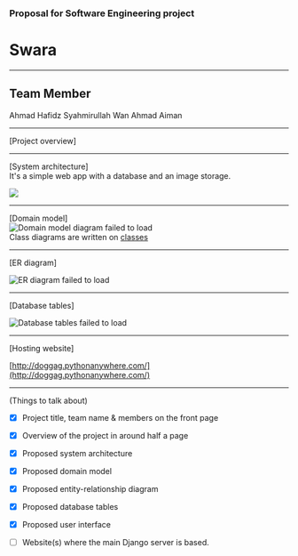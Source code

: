 ### Proposal for Software Engineering project

# Swara
---

## Team Member
Ahmad Hafidz 
Syahmirullah 
Wan Ahmad Aiman 

---

[Project overview]  

---

[System architecture]  
It's a simple web app with a database and an image storage.

![](./Crowdsourcing.png)


---

[Domain model]  
![Domain model diagram failed to load](./imgs_proposal/domain.png)  
Class diagrams are written on [classes](Class.md)

---

[ER diagram]  

![ER diagram failed to load](./imgs_proposal/ER_doggag.png)

---

[Database tables]  



![Database tables failed to load](./imgs_proposal/db.png)

---

[Hosting website]  

[http://doggag.pythonanywhere.com/](http://doggag.pythonanywhere.com/)

---

(Things to talk about)

- [x] Project title, team name & members on the front page
- [x] Overview of the project in around half a page
- [x] Proposed system architecture
- [x] Proposed domain model
- [x] Proposed entity-relationship diagram
- [x] Proposed database tables
- [x] Proposed user interface
- [ ] Website(s) where the main Django server is based.

